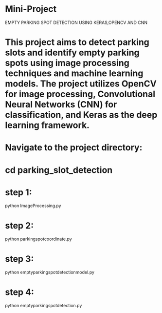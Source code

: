 # Mini-Project
EMPTY PARKING SPOT DETECTION USING KERAS,OPENCV AND CNN
# This project aims to detect parking slots and identify empty parking spots using image processing techniques and machine learning models. The project utilizes OpenCV for image processing, Convolutional Neural Networks (CNN) for classification, and Keras as the deep learning framework.
# Navigate to the project directory:
# cd parking_slot_detection
# step 1:
python ImageProcessing.py
# step 2:
python parkingspotcoordinate.py
# step 3:
python emptyparkingspotdetectionmodel.py

# step 4:
python emptyparkingspotdetection.py
